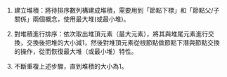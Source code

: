 

1. 建立堆積：將待排序數列構建成堆積，需要用到「節點下標」和「節點父/子關係」兩個概念，使用最大堆(或最小堆)。

2. 對堆積進行排序：依次取出堆頂元素（最大元素），將其與堆尾元素進行交換，交換後把堆的大小減1，然後對堆頂元素從根節點做節點下潛與節點交換的操作，從而恢復最大堆（或最小堆）特性。

3. 不斷重複上述步驟，直到堆積的大小為1。